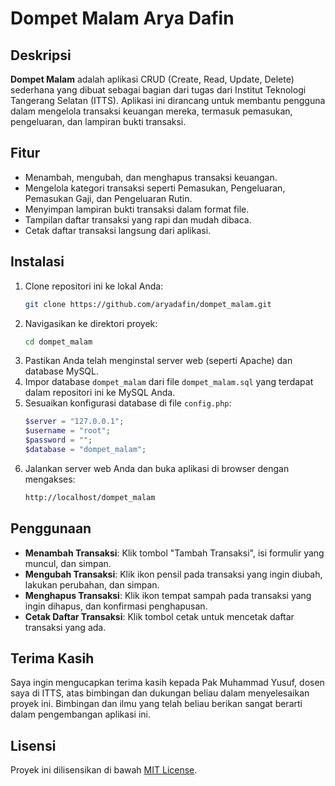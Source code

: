 # Dompet Malam Arya Dafin

## Deskripsi
**Dompet Malam** adalah aplikasi CRUD (Create, Read, Update, Delete) sederhana yang dibuat sebagai bagian dari tugas dari Institut Teknologi Tangerang Selatan (ITTS). Aplikasi ini dirancang untuk membantu pengguna dalam mengelola transaksi keuangan mereka, termasuk pemasukan, pengeluaran, dan lampiran bukti transaksi.

## Fitur
- Menambah, mengubah, dan menghapus transaksi keuangan.
- Mengelola kategori transaksi seperti Pemasukan, Pengeluaran, Pemasukan Gaji, dan Pengeluaran Rutin.
- Menyimpan lampiran bukti transaksi dalam format file.
- Tampilan daftar transaksi yang rapi dan mudah dibaca.
- Cetak daftar transaksi langsung dari aplikasi.

## Instalasi
1. Clone repositori ini ke lokal Anda:
    ```sh
    git clone https://github.com/aryadafin/dompet_malam.git
    ```
2. Navigasikan ke direktori proyek:
    ```sh
    cd dompet_malam
    ```
3. Pastikan Anda telah menginstal server web (seperti Apache) dan database MySQL.
4. Impor database `dompet_malam` dari file `dompet_malam.sql` yang terdapat dalam repositori ini ke MySQL Anda.
5. Sesuaikan konfigurasi database di file `config.php`:
    ```php
    $server = "127.0.0.1";
    $username = "root";
    $password = "";
    $database = "dompet_malam";
    ```
6. Jalankan server web Anda dan buka aplikasi di browser dengan mengakses:
    ```sh
    http://localhost/dompet_malam
    ```

## Penggunaan
- **Menambah Transaksi**: Klik tombol "Tambah Transaksi", isi formulir yang muncul, dan simpan.
- **Mengubah Transaksi**: Klik ikon pensil pada transaksi yang ingin diubah, lakukan perubahan, dan simpan.
- **Menghapus Transaksi**: Klik ikon tempat sampah pada transaksi yang ingin dihapus, dan konfirmasi penghapusan.
- **Cetak Daftar Transaksi**: Klik tombol cetak untuk mencetak daftar transaksi yang ada.

## Terima Kasih
Saya ingin mengucapkan terima kasih kepada Pak Muhammad Yusuf, dosen saya di ITTS, atas bimbingan dan dukungan beliau dalam menyelesaikan proyek ini. Bimbingan dan ilmu yang telah beliau berikan sangat berarti dalam pengembangan aplikasi ini.

## Lisensi
Proyek ini dilisensikan di bawah [MIT License](LICENSE).

